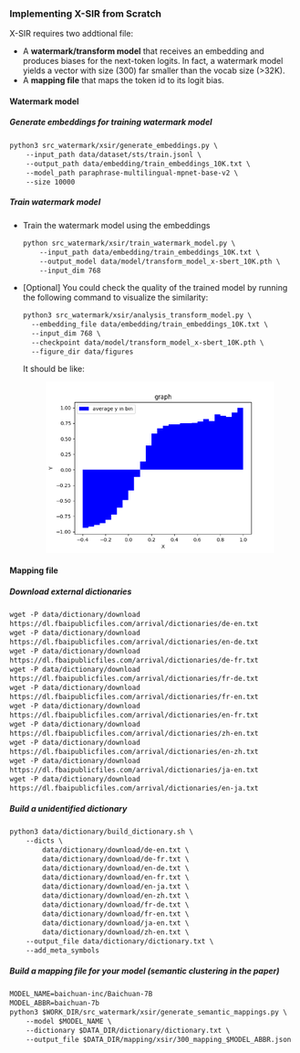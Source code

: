 ### Implementing X-SIR from Scratch

X-SIR requires two addtional file:

* A **watermark/transform model** that receives an embedding and produces biases for the next-token logits. In fact, a watermark model yields a vector with size (300) far smaller than the vocab size (>32K).
* A **mapping file** that maps the token id to its logit bias.



#### Watermark model

##### Generate embeddings for training watermark model

```shell
python3 src_watermark/xsir/generate_embeddings.py \
	--input_path data/dataset/sts/train.jsonl \
	--output_path data/embedding/train_embeddings_10K.txt \
	--model_path paraphrase-multilingual-mpnet-base-v2 \
	--size 10000
```

##### Train watermark model

* Train the watermark model using the embeddings

  ```shell
  python src_watermark/xsir/train_watermark_model.py \
      --input_path data/embedding/train_embeddings_10K.txt \
      --output_model data/model/transform_model_x-sbert_10K.pth \
      --input_dim 768
  ```

* [Optional] You could check the quality of the trained model by running the following command to visualize the similarity:

  ```shell
  python3 src_watermark/xsir/analysis_transform_model.py \
  	--embedding_file data/embedding/train_embeddings_10K.txt \
  	--input_dim 768 \
  	--checkpoint data/model/transform_model_x-sbert_10K.pth \
  	--figure_dir data/figures
  ```

  It should be like:

  <p align="center">
  <img src="assert/origin_graph.png" alt="origin_graph"  width="400" />
  </p>


#### Mapping file

##### Download external dictionaries

```shell
wget -P data/dictionary/download https://dl.fbaipublicfiles.com/arrival/dictionaries/de-en.txt
wget -P data/dictionary/download https://dl.fbaipublicfiles.com/arrival/dictionaries/en-de.txt
wget -P data/dictionary/download https://dl.fbaipublicfiles.com/arrival/dictionaries/de-fr.txt
wget -P data/dictionary/download https://dl.fbaipublicfiles.com/arrival/dictionaries/fr-de.txt
wget -P data/dictionary/download https://dl.fbaipublicfiles.com/arrival/dictionaries/fr-en.txt
wget -P data/dictionary/download https://dl.fbaipublicfiles.com/arrival/dictionaries/en-fr.txt
wget -P data/dictionary/download https://dl.fbaipublicfiles.com/arrival/dictionaries/zh-en.txt
wget -P data/dictionary/download https://dl.fbaipublicfiles.com/arrival/dictionaries/en-zh.txt
wget -P data/dictionary/download https://dl.fbaipublicfiles.com/arrival/dictionaries/ja-en.txt
wget -P data/dictionary/download https://dl.fbaipublicfiles.com/arrival/dictionaries/en-ja.txt
```

##### Build a unidentified dictionary

```shell
python3 data/dictionary/build_dictionary.sh \
    --dicts \
        data/dictionary/download/de-en.txt \
        data/dictionary/download/de-fr.txt \
        data/dictionary/download/en-de.txt \
        data/dictionary/download/en-fr.txt \
        data/dictionary/download/en-ja.txt \
        data/dictionary/download/en-zh.txt \
        data/dictionary/download/fr-de.txt \
        data/dictionary/download/fr-en.txt \
        data/dictionary/download/ja-en.txt \
        data/dictionary/download/zh-en.txt \
    --output_file data/dictionary/dictionary.txt \
    --add_meta_symbols
```

##### Build a mapping file for your model (semantic clustering in the paper)

```shell
MODEL_NAME=baichuan-inc/Baichuan-7B
MODEL_ABBR=baichuan-7b
python3 $WORK_DIR/src_watermark/xsir/generate_semantic_mappings.py \
    --model $MODEL_NAME \
    --dictionary $DATA_DIR/dictionary/dictionary.txt \
    --output_file $DATA_DIR/mapping/xsir/300_mapping_$MODEL_ABBR.json
```